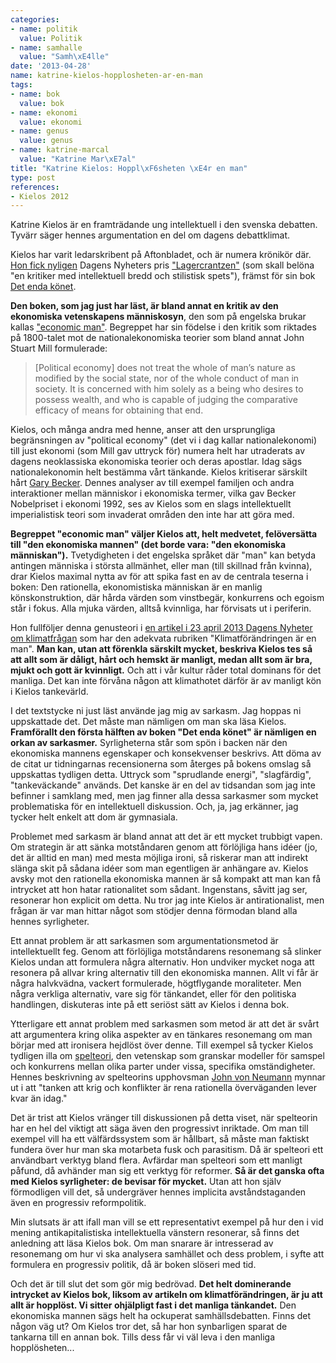```yaml
---
categories:
- name: politik
  value: Politik
- name: samhalle
  value: "Samh\xE4lle"
date: '2013-04-28'
name: katrine-kielos-hopplosheten-ar-en-man
tags:
- name: bok
  value: bok
- name: ekonomi
  value: ekonomi
- name: genus
  value: genus
- name: katrine-marcal
  value: "Katrine Mar\xE7al"
title: "Katrine Kielos: Hoppl\xF6sheten \xE4r en man"
type: post
references:
- Kielos 2012
---
```

Katrine Kielos är en framträdande ung intellektuell i den svenska debatten. Tyvärr säger hennes argumentation en del om dagens debattklimat.

Kielos har varit ledarskribent på Aftonbladet, och är numera krönikör där. [Hon fick nyligen](http://www.dn.se/kultur-noje/katrine-kielos-far-lagercrantzen) Dagens Nyheters pris ["Lagercrantzen"](http://sv.wikipedia.org/wiki/Lagercrantzen) (som skall belöna "en kritiker med intellektuell bredd och stilistisk spets"), främst för sin bok [Det enda könet](/library/9789175031729.html).

**Den boken, som jag just har läst, är bland annat en kritik av den ekonomiska vetenskapens människosyn**, den som på engelska brukar kallas ["economic man"](http://en.wikipedia.org/wiki/Homo_economicus). Begreppet har sin födelse i den kritik som riktades på 1800-talet mot de nationalekonomiska teorier som bland annat John Stuart Mill formulerade:

> [Political economy] does not treat the whole of man’s nature as modified by the social state, nor of the whole conduct of man in society. It is concerned with him solely as a being who desires to possess wealth, and who is capable of judging the comparative efficacy of means for obtaining that end.

Kielos, och många andra med henne, anser att den ursprungliga begränsningen av "political economy" (det vi i dag kallar nationalekonomi) till just ekonomi (som Mill gav uttryck för) numera helt har utraderats av dagens neoklassiska ekonomiska teorier och deras apostlar. Idag sägs nationalekonomin helt bestämma vårt tänkande. Kielos kritiserar särskilt hårt [Gary Becker](http://en.wikipedia.org/wiki/Gary_Becker). Dennes analyser av till exempel familjen och andra interaktioner mellan människor i ekonomiska termer, vilka gav Becker Nobelpriset i ekonomi 1992, ses av Kielos som en slags intellektuellt imperialistisk teori som invaderat områden den inte har att göra med.

**Begreppet "economic man" väljer Kielos att, helt medvetet, felöversätta till "den ekonomiska mannen" (det borde vara: "den ekonomiska människan").** Tvetydigheten i det engelska språket där "man" kan betyda antingen människa i största allmänhet, eller man (till skillnad från kvinna), drar Kielos maximal nytta av för att spika fast en av de centrala teserna i boken: Den rationella, ekonomistiska människan är en manlig könskonstruktion, där hårda värden som vinstbegär, konkurrens och egoism står i fokus. Alla mjuka värden, alltså kvinnliga, har förvisats ut i periferin.

Hon fullföljer denna genusteori i [en artikel i 23 april 2013 Dagens Nyheter om klimatfrågan](http://www.dn.se/kultur-noje/debatt-essa/klimatforandringen-ar-en-man) som har den adekvata rubriken "Klimatförändringen är en man". **Man kan, utan att förenkla särskilt mycket, beskriva Kielos tes så att allt som är dåligt, hårt och hemskt är manligt, medan allt som är bra, mjukt och gott är kvinnligt.** Och att i vår kultur råder total dominans för det manliga. Det kan inte förvåna någon att klimathotet därför är av manligt kön i Kielos tankevärld.

I det textstycke ni just läst använde jag mig av sarkasm. Jag hoppas ni uppskattade det. Det måste man nämligen om man ska läsa Kielos. **Framförallt den första hälften av boken "Det enda könet" är nämligen en orkan av sarkasmer.** Syrligheterna står som spön i backen när den ekonomiska mannens egenskaper och konsekvenser beskrivs. Att döma av de citat ur tidningarnas recensionerna som återges på bokens omslag så uppskattas tydligen detta. Uttryck som "sprudlande energi", "slagfärdig", "tankeväckande" används. Det kanske är en del av tidsandan som jag inte befinner i samklang med, men jag finner alla dessa sarkasmer som mycket problematiska för en intellektuell diskussion. Och, ja, jag erkänner, jag tycker helt enkelt att dom är gymnasiala.

Problemet med sarkasm är bland annat att det är ett mycket trubbigt vapen. Om strategin är att sänka motståndaren genom att förlöjliga hans idéer (jo, det är alltid en man) med mesta möjliga ironi, så riskerar man att indirekt slänga skit på sådana idéer som man egentligen är anhängare av. Kielos avsky mot den rationella ekonomiska mannen är så kompakt att man kan få intrycket att hon hatar rationalitet som sådant. Ingenstans, såvitt jag ser, resonerar hon explicit om detta. Nu tror jag inte Kielos är antirationalist, men frågan är var man hittar något som stödjer denna förmodan bland alla hennes syrligheter.

Ett annat problem är att sarkasmen som argumentationsmetod är intellektuellt feg. Genom att förlöjliga motståndarens resonemang så slinker Kielos undan att formulera några alternativ. Hon undviker mycket noga att resonera på allvar kring alternativ till den ekonomiska mannen. Allt vi får är några halvkvädna, vackert formulerade, högtflygande moraliteter. Men några verkliga alternativ, vare sig för tänkandet, eller för den politiska handlingen, diskuteras inte på ett seriöst sätt av Kielos i denna bok.

Ytterligare ett annat problem med sarkasmen som metod är att det är svårt att argumentera kring olika aspekter av en tänkares resonemang om man börjar med att ironisera hejdlöst över denne. Till exempel så tycker Kielos tydligen illa om [spelteori](http://sv.wikipedia.org/wiki/Spelteori), den vetenskap som granskar modeller för samspel och konkurrens mellan olika parter under vissa, specifika omständigheter. Hennes beskrivning av spelteorins upphovsman [John von Neumann](http://en.wikipedia.org/wiki/John_von_Neumann) mynnar ut i att "tanken att krig och konflikter är rena rationella överväganden lever kvar än idag."

Det är trist att Kielos vränger till diskussionen på detta viset, när spelteorin har en hel del viktigt att säga även den progressivt inriktade. Om man till exempel vill ha ett välfärdssystem som är hållbart, så måste man faktiskt fundera över hur man ska motarbeta fusk och parasitism. Då är spelteori ett användbart verktyg bland flera. Avfärdar man spelteori som ett manligt påfund, då avhänder man sig ett verktyg för reformer. **Så är det ganska ofta med Kielos syrligheter: de bevisar för mycket.** Utan att hon själv förmodligen vill det, så undergräver hennes implicita avståndstaganden även en progressiv reformpolitik.

Min slutsats är att ifall man vill se ett representativt exempel på hur den i vid mening antikapitalistiska intellektuella vänstern resonerar, så finns det anledning att läsa Kielos bok. Om man snarare är intresserad av resonemang om hur vi ska analysera samhället och dess problem, i syfte att formulera en progressiv politik, då är boken slöseri med tid.

Och det är till slut det som gör mig bedrövad. **Det helt dominerande intrycket av Kielos bok, liksom av artikeln om klimatförändringen, är ju att allt är hopplöst. Vi sitter ohjälpligt fast i det manliga tänkandet.** Den ekonomiska mannen sägs helt ha ockuperat samhällsdebatten. Finns det någon väg ut? Om Kielos tror det, så har hon synbarligen sparat de tankarna till en annan bok. Tills dess får vi väl leva i den manliga hopplösheten...
